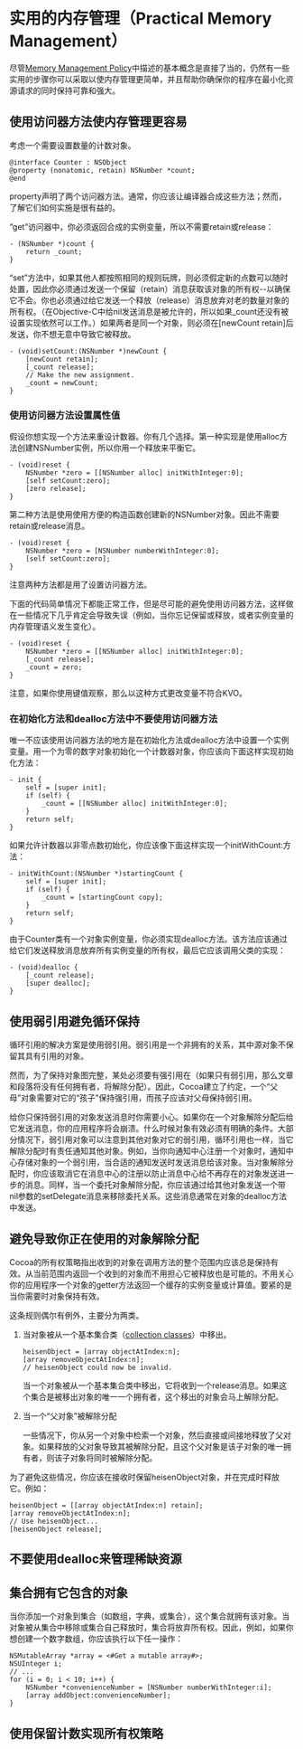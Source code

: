 # 实用的内存管理（Practical Memory Management）

尽管[Memory Management Policy](https://developer.apple.com/library/content/documentation/Cocoa/Conceptual/MemoryMgmt/Articles/mmRules.html#//apple_ref/doc/uid/20000994-BAJHFBGH)中描述的基本概念是直接了当的，仍然有一些实用的步骤你可以采取以使内存管理更简单，并且帮助你确保你的程序在最小化资源请求的同时保持可靠和强大。

## 使用访问器方法使内存管理更容易

考虑一个需要设置数量的计数对象。

```
@interface Counter : NSObject
@property (nonatomic, retain) NSNumber *count;
@end
```

property声明了两个访问器方法。通常，你应该让编译器合成这些方法；然而，了解它们如何实施是很有益的。

“get”访问器中，你必须返回合成的实例变量，所以不需要retain或release：

```
- (NSNumber *)count {
    return _count;
}
```

“set”方法中，如果其他人都按照相同的规则玩牌，则必须假定新的点数可以随时处置，因此你必须通过发送一个保留（retain）消息获取该对象的所有权--以确保它不会。你也必须通过给它发送一个释放（release）消息放弃对老的数量对象的所有权。（在Objective-C中给nil发送消息是被允许的，所以如果\_count还没有被设置实现依然可以工作。）如果两者是同一个对象，则必须在\[newCount retain\]后发送，你不想无意中导致它被释放。

```
- (void)setCount:(NSNumber *)newCount {
    [newCount retain];
    [_count release];
    // Make the new assignment.
    _count = newCount;
}
```

### 使用访问器方法设置属性值

假设你想实现一个方法来重设计数器。你有几个选择。第一种实现是使用alloc方法创建NSNumber实例，所以你用一个释放来平衡它。

```
- (void)reset {
    NSNumber *zero = [[NSNumber alloc] initWithInteger:0];
    [self setCount:zero];
    [zero release];
}
```

第二种方法是使用使用方便的构造函数创建新的NSNumber对象。因此不需要retain或release消息。

```
- (void)reset {
    NSNumber *zero = [NSNumber numberWithInteger:0];
    [self setCount:zero];
}
```

注意两种方法都是用了设置访问器方法。

下面的代码简单情况下都能正常工作，但是尽可能的避免使用访问器方法，这样做在一些情况下几乎肯定会导致失误（例如，当你忘记保留或释放，或者实例变量的内存管理语义发生变化）。

```
- (void)reset {
    NSNumber *zero = [[NSNumber alloc] initWithInteger:0];
    [_count release];
    _count = zero;
}
```

注意，如果你使用键值观察，那么以这种方式更改变量不符合KVO。

### 在初始化方法和dealloc方法中不要使用访问器方法

唯一不应该使用访问器方法的地方是在初始化方法或dealloc方法中设置一个实例变量。用一个为零的数字对象初始化一个计数器对象，你应该向下面这样实现初始化方法：

```
- init {
    self = [super init];
    if (self) {
        _count = [[NSNumber alloc] initWithInteger:0];
    }
    return self;
}
```

如果允许计数器以非零点数初始化，你应该像下面这样实现一个initWithCount:方法：

```
- initWithCount:(NSNumber *)startingCount {
    self = [super init];
    if (self) {
        _count = [startingCount copy];
    }
    return self;
}
```

由于Counter类有一个对象实例变量，你必须实现dealloc方法。该方法应该通过给它们发送释放消息放弃所有实例变量的所有权，最后它应该调用父类的实现：

```
- (void)dealloc {
    [_count release];
    [super dealloc];
}
```

## 使用弱引用避免循环保持

循环引用的解决方案是使用弱引用。弱引用是一个非拥有的关系，其中源对象不保留其具有引用的对象。

然而，为了保持对象图完整，某处必须要有强引用在（如果只有弱引用，那么文章和段落将没有任何拥有者，将解除分配）。因此，Cocoa建立了约定，一个“父母”对象需要对它的“孩子”保持强引用，而孩子应该对父母保持弱引用。

给你只保持弱引用的对象发送消息时你需要小心。如果你在一个对象解除分配后给它发送消息，你的应用程序将会崩溃。什么时候对象有效必须有明确的条件。大部分情况下，弱引用对象可以注意到其他对象对它的弱引用，循环引用也一样，当它解除分配时有责任通知其他对象。例如，当你向通知中心注册一个对象时，通知中心存储对象的一个弱引用，当合适的通知发送时发送消息给该对象。当对象解除分配时，你应该取消它在消息中心的注册以防止消息中心给不再存在的对象发送进一步的消息。同样，当一个委托对象解除分配，你应该通过给其他对象发送一个带nil参数的setDelegate消息来移除委托关系。这些消息通常在对象的dealloc方法中发送。

## 避免导致你正在使用的对象解除分配

Cocoa的所有权策略指出收到的对象在调用方法的整个范围内应该总是保持有效。从当前范围内返回一个收到的对象而不用担心它被释放也是可能的。不用关心你的应用程序一个对象的getter方法返回一个缓存的实例变量或计算值。要紧的是当你需要时对象保持有效。

这条规则偶尔有例外，主要分为两类。

1. 当对象被从一个基本集合类（[collection classes]()）中移出。

   ```
   heisenObject = [array objectAtIndex:n];
   [array removeObjectAtIndex:n];
   // heisenObject could now be invalid.
   ```

   当一个对象被从一个基本集合类中移出，它将收到一个release消息。如果这个集合是被移出对象的唯一一个拥有者，这个移出的对象会马上解除分配。

2. 当一个“父对象”被解除分配

   一些情况下，你从另一个对象中检索一个对象，然后直接或间接地释放了父对象。如果释放的父对象导致其被解除分配，且这个父对象是该子对象的唯一拥有者，则该子对象将同时被解除分配。

为了避免这些情况，你应该在接收时保留heisenObject对象，并在完成时释放它。例如：

```
heisenObject = [[array objectAtIndex:n] retain];
[array removeObjectAtIndex:n];
// Use heisenObject...
[heisenObject release];
```

## 不要使用dealloc来管理稀缺资源



## 集合拥有它包含的对象

当你添加一个对象到集合（如数组，字典，或集合），这个集合就拥有该对象。当对象被从集合中移除或集合自己释放时，集合将放弃所有权。因此，例如，如果你想创建一个数字数组，你应该执行以下任一操作：

```
NSMutableArray *array = <#Get a mutable array#>;
NSUInteger i;
// ...
for (i = 0; i < 10; i++) {
    NSNumber *convenienceNumber = [NSNumber numberWithInteger:i];
    [array addObject:convenienceNumber];
}
```



## 使用保留计数实现所有权策略




